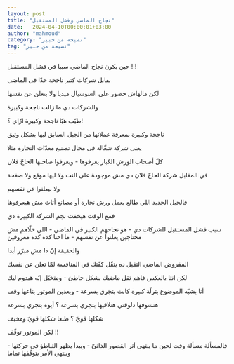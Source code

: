 ```yaml
---
layout: post
title: "نجاح الماضي وفشل المستقبل"
date:   2024-04-10T00:00:01+03:00
author: "mahmoud"
category: "نصيحة من خبير"
tag: "نصيحة من خبير"
---
```



حين يكون نجاح الماضي سببا في فشل المستقبل !!!




بقابل شركات كتير ناجحة جدّا في الماضي

لكن مالهاش حضور على السوشيال ميديا ولا بتعلن عن
نفسها

والشركات دي ما زالت ناجحة وكبيرة




طيّب هيّا ناجحة وكبيرة ازّاي ؟!

ناجحة وكبيرة بمعرفة عملائها من الجيل السابق ليها بشكل
وثيق




يعني شركة شغّالة في مجال تصنيع معدّات النجارة مثلا

كلّ أصحاب الورش الكبار يعرفوها - ويعرفوا صاحبها الحاجّ
فلان




في المقابل شركة الحاجّ فلان دي مش موجودة على النت ولا
ليها موقع ولا صفحة

ولا بيعلنوا عن نفسهم

فالجيل الجديد اللي طالع يعمل ورش نجارة أو مصانع أثاث مش
هيعرفوها

فمع الوقت هيخفت نجم الشركة الكبيرة دي




سبب فشل المستقبل للشركات دي - هو نجاحهم الكبير في
الماضي - اللي خلّاهم مش محتاجين يعلنوا عن نفسهم - ما احنا كده كده
معروفين




والحقيقة إنّ دا مش مبرّر أبدا

المفروض الماضي التقيل ده يتقّل كفّتك في المنافسة لمّا تعلن
عن نفسك

لكن انتا بالعكس فاهم تقل ماضيك بشكل خاطئ - ومتخيّل إنّه
هيدوم ليك




أنا بشبّه الموضوع بترلّة كبيرة كانت بتجري بسرعة - وبعدين
الموتور بتاعها وقف

هتشوفها دلوقتي هتلاقيها بتجري بسرعة ؟ أيوه بتجري
بسرعة

شكلها قويّ ؟ طبعا شكلها قويّ ومخيف




لكن الموتور توقّف !!

فالمسألة مسألة وقت لحين ما ينتهي أثر القصور الذاتيّ -
ويبدأ يظهر التباطؤ في حركتها - وينتهي الأمر بتوقّفها تماما
